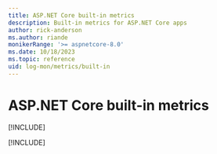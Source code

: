 ```yaml
---
title: ASP.NET Core built-in metrics
description: Built-in metrics for ASP.NET Core apps
author: rick-anderson
ms.author: riande
monikerRange: '>= aspnetcore-8.0'
ms.date: 10/18/2023
ms.topic: reference
uid: log-mon/metrics/built-in
---
```


# ASP.NET Core built-in metrics

[!INCLUDE[](~/log-mon/metrics/built-in/includes/built-in10.md)]

[!INCLUDE[](~/log-mon/metrics/built-in/includes/built-in8.md)]